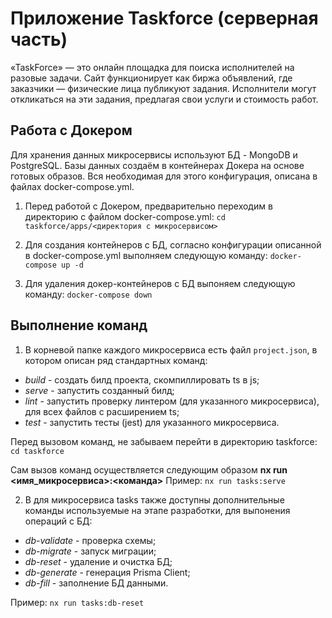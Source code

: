 # Приложение Taskforce (серверная часть)
«TaskForce» — это онлайн площадка для поиска исполнителей на разовые задачи. Сайт функционирует как биржа объявлений, где заказчики — физические лица публикуют задания. Исполнители могут откликаться на эти задания, предлагая свои услуги и стоимость работ.

## Работа с Докером

Для хранения данных микросервисы используют БД - MongoDB и PostgreSQL.
Базы данных создаём в контейнерах Докера на основе готовых образов.
Вся необходимая для этого конфигурация, описана в файлах docker-compose.yml.

1) Перед работой с Докером, предварительно переходим в директорию с файлом docker-compose.yml:
   `cd taskforce/apps/<директория с микросервисом>`

2) Для создания контейнеров с БД, согласно конфигурации описанной в docker-compose.yml выполняем следующую команду:
   `docker-compose up -d`

3) Для удаления докер-контейнеров с БД выпоняем следующую команду:
   `docker-compose down`

## Выполнение команд

1) В корневой папке каждого микросервиса есть файл `project.json`, в котором описан ряд стандартных команд:
- *build* - создать билд проекта, скомпиллировать ts в js;
- *serve* - запустить созданный билд;
- *lint* - запустить проверку линтером (для указанного микросервиса), для всех файлов с расширением ts;
- *test* - запустить тесты (jest) для указанного микросервиса.

Перед вызовом команд, не забываем перейти в директорию taskforce:
`cd taskforce`

Сам вызов команд осуществляется следующим образом **nx run <имя_микросервиса>:<команда>**
Пример:
`nx run tasks:serve`

2) В для микросервиса tasks также доступны дополнительные команды используемые на этапе разработки, для выпонения операций с БД:
- *db-validate* - проверка схемы;
- *db-migrate* - запуск миграции;
- *db-reset* - удаление и очистка БД;
- *db-generate* - генерация Prisma Client;
- *db-fill* - заполнение БД данными.

Пример:
`nx run tasks:db-reset`
